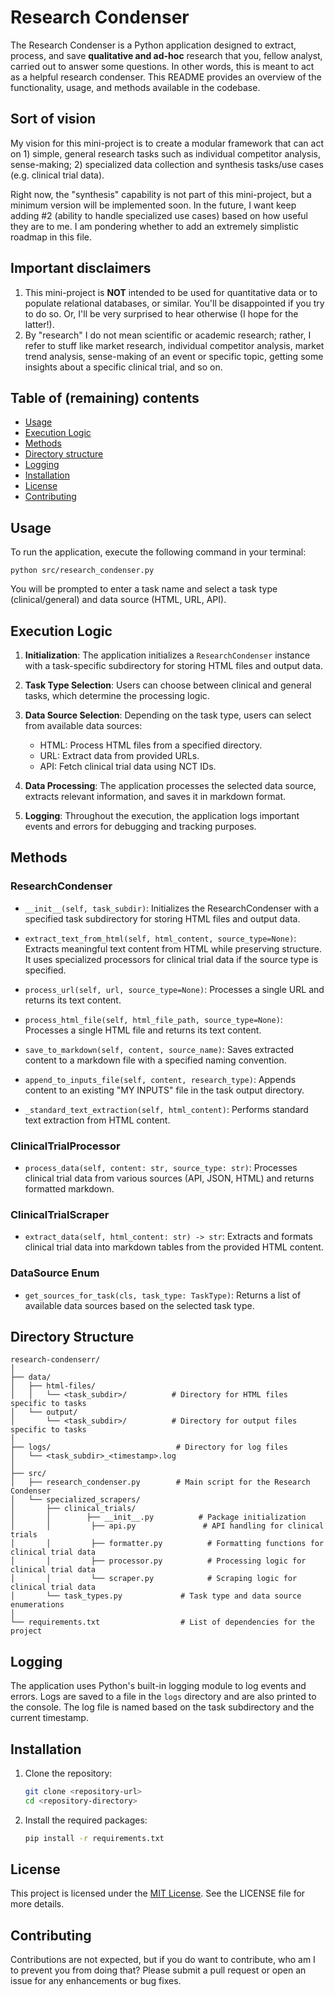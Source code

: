 # Research Condenser

The Research Condenser is a Python application designed to extract, process, and save **qualitative and ad-hoc** research that you, fellow analyst, carried out to answer some questions. In other words, this is meant to act as a helpful research condenser. This README provides an overview of the functionality, usage, and methods available in the codebase.

## Sort of vision
My vision for this mini-project is to create a modular framework that can act on 1) simple, general research tasks such as individual competitor analysis, sense-making; 2) specialized data collection and synthesis tasks/use cases (e.g. clinical trial data).

Right now, the "synthesis" capability is not part of this mini-project, but a minimum version will be implemented soon. In the future, I want keep adding #2 (ability to handle specialized use cases) based on how useful they are to me. I am pondering whether to add an extremely simplistic roadmap in this file.

## Important disclaimers
1) This mini-project is **NOT** intended to be used for quantitative data or to populate relational databases, or similar. You'll be disappointed if you try to do so. Or, I'll be very surprised to hear otherwise (I hope for the latter!).
2) By "research" I do not mean scientific or academic research; rather, I refer to stuff like market research, individual competitor analysis, market trend analysis, sense-making of an event or specific topic, getting some insights about a specific clinical trial, and so on.

## Table of (remaining) contents
- [Usage](#usage)
- [Execution Logic](#execution-logic)
- [Methods](#methods)
- [Directory structure](#directory-structure)
- [Logging](#logging)
- [Installation](#installation)
- [License](#license)
- [Contributing](#contributing)
## Usage
To run the application, execute the following command in your terminal:

```
python src/research_condenser.py
```

You will be prompted to enter a task name and select a task type (clinical/general) and data source (HTML, URL, API).

## Execution Logic

1. **Initialization**: The application initializes a `ResearchCondenser` instance with a task-specific subdirectory for storing HTML files and output data.

2. **Task Type Selection**: Users can choose between clinical and general tasks, which determine the processing logic.

3. **Data Source Selection**: Depending on the task type, users can select from available data sources:
   - HTML: Process HTML files from a specified directory.
   - URL: Extract data from provided URLs.
   - API: Fetch clinical trial data using NCT IDs.

4. **Data Processing**: The application processes the selected data source, extracts relevant information, and saves it in markdown format.

5. **Logging**: Throughout the execution, the application logs important events and errors for debugging and tracking purposes.

## Methods

### ResearchCondenser

- `__init__(self, task_subdir)`: Initializes the ResearchCondenser with a specified task subdirectory for storing HTML files and output data.

- `extract_text_from_html(self, html_content, source_type=None)`: Extracts meaningful text content from HTML while preserving structure. It uses specialized processors for clinical trial data if the source type is specified.

- `process_url(self, url, source_type=None)`: Processes a single URL and returns its text content.

- `process_html_file(self, html_file_path, source_type=None)`: Processes a single HTML file and returns its text content.

- `save_to_markdown(self, content, source_name)`: Saves extracted content to a markdown file with a specified naming convention.

- `append_to_inputs_file(self, content, research_type)`: Appends content to an existing "MY INPUTS" file in the task output directory.

- `_standard_text_extraction(self, html_content)`: Performs standard text extraction from HTML content.

### ClinicalTrialProcessor

- `process_data(self, content: str, source_type: str)`: Processes clinical trial data from various sources (API, JSON, HTML) and returns formatted markdown.

### ClinicalTrialScraper

- `extract_data(self, html_content: str) -> str`: Extracts and formats clinical trial data into markdown tables from the provided HTML content.

### DataSource Enum

- `get_sources_for_task(cls, task_type: TaskType)`: Returns a list of available data sources based on the selected task type.

## Directory Structure

```
research-condenserr/
│
├── data/
│   ├── html-files/
│   │   └── <task_subdir>/          # Directory for HTML files specific to tasks
│   └── output/
│       └── <task_subdir>/          # Directory for output files specific to tasks
│
├── logs/                            # Directory for log files
│   └── <task_subdir>_<timestamp>.log
│
├── src/
│   ├── research_condenser.py        # Main script for the Research Condenser
│   └── specialized_scrapers/
│       ├── clinical_trials/
│       │        ├── __init__.py          # Package initialization
│       │         ├── api.py               # API handling for clinical trials
│       │         ├── formatter.py          # Formatting functions for clinical trial data
│       │         ├── processor.py          # Processing logic for clinical trial data
│       │         └── scraper.py            # Scraping logic for clinical trial data
│       └── task_types.py             # Task type and data source enumerations
│
└── requirements.txt                  # List of dependencies for the project
```
## Logging

The application uses Python's built-in logging module to log events and errors. Logs are saved to a file in the `logs` directory and are also printed to the console. The log file is named based on the task subdirectory and the current timestamp.


## Installation

1. Clone the repository:
   ```bash
   git clone <repository-url>
   cd <repository-directory>
   ```

2. Install the required packages:
   ```bash
   pip install -r requirements.txt
   ```


## License

This project is licensed under the [MIT License](https://choosealicense.com/licenses/mit/). See the LICENSE file for more details.

## Contributing

Contributions are not expected, but if you do want to contribute, who am I to prevent you from doing that? Please submit a pull request or open an issue for any enhancements or bug fixes.
